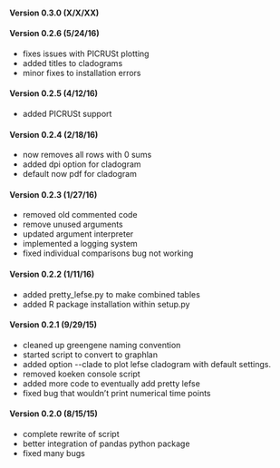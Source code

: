 #### Version 0.3.0 (X/X/XX)


#### Version 0.2.6 (5/24/16)
- fixes issues with PICRUSt plotting
- added titles to cladograms
- minor fixes to installation errors

#### Version 0.2.5 (4/12/16)
- added PICRUSt support

#### Version 0.2.4 (2/18/16)
- now removes all rows with 0 sums
- added dpi option for cladogram
- default now pdf for cladogram

#### Version 0.2.3 (1/27/16)
- removed old commented code
- remove unused arguments
- updated argument interpreter
- implemented a logging system
- fixed individual comparisons bug not working

#### Version 0.2.2 (1/11/16)
- added pretty_lefse.py to make combined tables
- added R package installation within setup.py

#### Version 0.2.1 (9/29/15)
- cleaned up greengene naming convention
- started script to convert to graphlan
- added option --clade to plot lefse cladogram with default settings.
- removed koeken console script
- added more code to eventually add pretty lefse
- fixed bug that wouldn’t print numerical time points

#### Version 0.2.0 (8/15/15)
- complete rewrite of script
- better integration of pandas python package
- fixed many bugs
